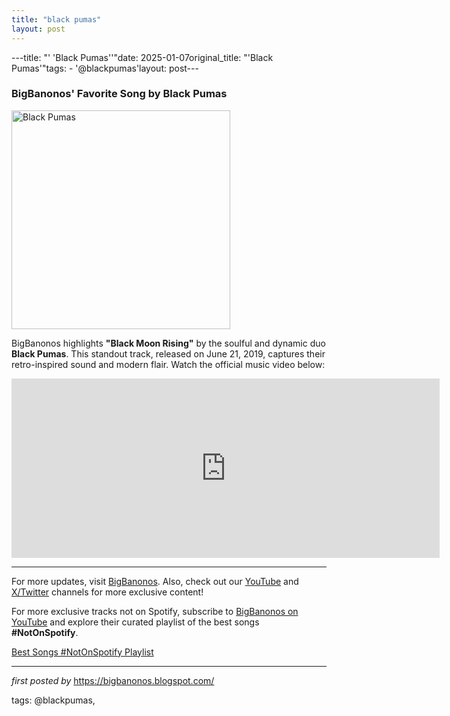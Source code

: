 ```yaml
---
title: "black pumas"
layout: post
---
```

---title: "' 'Black Pumas''"date: 2025-01-07original_title: "'Black Pumas'"tags:  - '@blackpumas'layout: post---<h3>BigBanonos' Favorite Song by Black Pumas</h3><div class="separator" > <a href="https://i.scdn.co/image/ab67616d0000b273d4aa79800afc08c96ede2969"> <img alt="Black Pumas" border="0" height="350" src="https://i.scdn.co/image/ab67616d0000b273d4aa79800afc08c96ede2969" /> </a></div> <p>BigBanonos highlights <strong>"Black Moon Rising"</strong> by the soulful and dynamic duo <strong>Black Pumas</strong>. This standout track, released on June 21, 2019, captures their retro-inspired sound and modern flair. Watch the official music video below:</p> <iframe width="685" height="287" src="https://www.youtube.com/embed/bynWXFY5U6U" title="Black Pumas - Black Moon Rising (Official Music Video)" frameborder="0" allow="accelerometer; autoplay; clipboard-write; encrypted-media; gyroscope; picture-in-picture; web-share" referrerpolicy="strict-origin-when-cross-origin" allowfullscreen></iframe> <hr /><p>For more updates, visit <a href="https://bigbanonos.blogspot.com/" rel="noopener" target="_new">BigBanonos</a>. Also, check out our <a href="https://www.youtube.com/@BigBanonos" rel="noopener" target="_new">YouTube</a> and <a href="https://x.com/bigbanonos" rel="noopener" target="_new">X/Twitter</a> channels for more exclusive content!</p><!--Subscribe and Playlist Links--><div>    <p>For more exclusive tracks not on Spotify, subscribe to <a href="https://www.youtube.com/@BigBanonos" target="_blank">BigBanonos on YouTube</a> and explore their curated playlist of the best songs <strong>#NotOnSpotify</strong>.</p>    <p><a href="https://www.youtube.com/playlist?list=PLtuNtuTatqI0kFahUCbtbfenC_ET5O_tr" target="_blank">Best Songs #NotOnSpotify Playlist<br /></a></p></div><hr /><p><em>first posted by</em> <a href="https://bigbanonos.blogspot.com/" rel="noopener" target="_new">https://bigbanonos.blogspot.com/</a></p><p>tags: @blackpumas,</p>